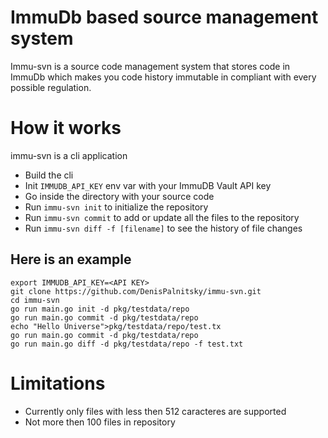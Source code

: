 # ImmuDb based source management system

Immu-svn is a source code management system that stores code in ImmuDb which makes you code history immutable in compliant with every possible regulation.

# How it works
immu-svn is a cli application

- Build the cli
- Init `IMMUDB_API_KEY` env var with your ImmuDB Vault API key 
- Go inside the directory with your source code
- Run `immu-svn init` to initialize the repository 
- Run `immu-svn commit` to add or update all the files to the repository
- Run `immu-svn diff -f [filename]` to see the history of file changes

## Here is an example
```
export IMMUDB_API_KEY=<API KEY>
git clone https://github.com/DenisPalnitsky/immu-svn.git
cd immu-svn
go run main.go init -d pkg/testdata/repo
go run main.go commit -d pkg/testdata/repo
echo "Hello Universe">pkg/testdata/repo/test.tx
go run main.go commit -d pkg/testdata/repo
go run main.go diff -d pkg/testdata/repo -f test.txt
```

# Limitations
- Currently only files with less then 512 caracteres are supported
- Not more then 100 files in repository






